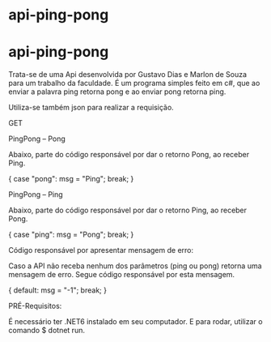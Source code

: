 # api-ping-pong
# api-ping-pong

Trata-se de uma Api desenvolvida por Gustavo Dias e Marlon de Souza para um trabalho da faculdade. É um programa simples feito em c#, que ao enviar a palavra ping retorna pong e ao enviar pong retorna ping. 

Utiliza-se também json para realizar a requisição. 

GET

PingPong – Pong

Abaixo, parte do código responsável por dar o retorno Pong, ao receber Ping.

{
            case "pong": msg = "Ping"; break;
}


PingPong – Ping

Abaixo, parte do código responsável por dar o retorno Ping, ao receber Pong.


{
case "ping": msg = "Pong"; break;
}



Código responsável por apresentar mensagem de erro:

Caso a API não receba nenhum dos parâmetros (ping ou pong) retorna uma mensagem de erro. Segue código responsável por esta mensagem. 

{
default: msg = "-1"; break;
}





PRÉ-Requisitos:

É necessário ter .NET6 instalado em seu computador.
E para rodar, utilizar o comando $ dotnet run.

